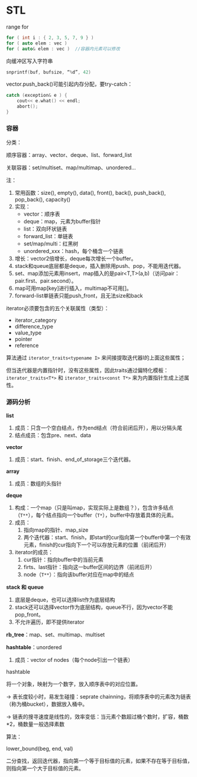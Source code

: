 # STL

range for

```c++
for ( int i : { 2, 3, 5, 7, 9 } )
for ( auto elem : vec )
for ( auto& elem : vec )  //容器内元素可以修改
```

向缓冲区写入字符串

```c++
snprintf(buf, bufsize, “%d”, 42)
```

vector.push_back()可能引起内存分配，要try-catch：

```c++
catch (exception& e ) {
	cout<< e.what() << endl;
	abort();
}
```



### 容器

分类：

顺序容器：array、vector、deque、list、forward_list

关联容器：set/multiset、map/multimap、unordered...

注：

1. 常用函数：size(), empty(), data(), front(), back(), push_back(), pop_back(), capacity()
2. 实现：
   - vector：顺序表
   - deque：map，元素为buffer指针
   - list：双向环状链表
   - forward_list：单链表
   - set/map/multi：红黑树
   - unordered_xxx：hash，每个桶含一个链表
3. 增长：vector2倍增长，deque每次增长一个buffer。
4. stack和queue底层都是deque，插入删除用push、pop，不能用迭代器。
5. set、map添加元素用insert，map插入的是pair<T,T>(a,b)（访问pair：pair.first、pair.second）。
6. map可用map[key]进行插入，multimap不可用[]。
7. forward-list单链表只能push_front，且无法size和back



iterator必须要包含的五个关联属性（类型）：

- iterator_category
- difference_type
- value_type
- pointer
- reference

算法通过 `iterator_traits<typename I>` 来间接提取迭代器I的上面这些属性；

但当迭代器是内置指针时，没有这些属性，因此traits通过偏特化模板： `iterator_traits<T*>` 和 `iterator_traits<const T*>` 来为内置指针生成上述属性。



### 源码分析

**list**

1. 成员：只含一个空白结点，作为end结点（符合前闭后开），用以分隔头尾
2. 结点成员：包含pre、next、data

**vector**

1. 成员：start、finish、end_of_storage三个迭代器。

**array**

1. 成员：数组的头指针

**deque**

1. 构成：一个map（只是叫map，实现实际上是数组？），包含许多结点（`T**`），每个结点指向一个buffer（`T*`），buffer中存放着具体的元素。
2. 成员：
   1. 指向map的指针、map_size
   2. 两个迭代器：start、finish，即start的cur指向第一个buffer中第一个有效元素，finish的cur指向下一个可以存放元素的位置（前闭后开）
3. iterator的成员：
   1. cur指针：指向buffer中的当前元素
   2. firts、last指针：指向这一buffer区间的边界（前闭后开）
   3. node（`T**`）：指向该buffer对应在map中的结点

**stack 和 queue**

1. 底层是deque，也可以选择list作为底层结构
2. stack还可以选择vector作为底层结构，queue不行，因为vector不能pop_front。
3. 不允许遍历，即不提供iterator

**rb_tree**：map、set、multimap、multiset

**hashtable**：unordered

1. 成员：vector of nodes（每个node引出一个链表）



hashtable

将一个对象，映射为一个数字，放入顺序表中的对应位置。

-> 表长度较小时，易发生碰撞：seprate chainning，将顺序表中的元素改为链表（称为桶bucket），数据放入桶中。

-> 链表的搜寻速度是线性的，效率变低：当元素个数超过桶个数时，扩容，桶数*2，桶数量一般选择素数



算法：

lower_bound(beg, end, val)

二分查找，返回迭代器，指向第一个等于目标值的元素，如果不存在等于目标值，则指向第一个大于目标值的元素。





